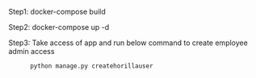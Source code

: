 Step1: docker-compose build

Step2: docker-compose up -d

Step3: Take access of app and run below command to create employee admin access

          python manage.py createhorillauser